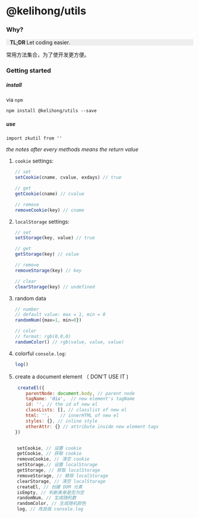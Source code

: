 # @kelihong/utils



### Why?

<div style="background-color: #eee; padding-left: 10px;">
	<b>TL;DR </b> Let coding easier.
</div>

常用方法集合，为了使开发更方便。

### Getting started

##### install 

via  `npm`

```shell
npm install @kelihong/utils --save
```



##### use

```
import zkutil from ''
```



*the notes after every methods means the return value*

1. `cookie` settings:

   ```javascript
   // set
   setCookie(cname, cvalue, exdays) // true
   
   // get
   getCookie(cname) // cvalue
   
   // remove
   removeCookie(key) // cname
   
   ```



2. `localStorage`  settings:

   ```javascript
   // set
   setStorage(key, value) // true
   
   // get
   getStorage(key) // value
   
   // remove
   removeStorage(key) // key
   
   // clear
   clearStorage(key) // undefined
   ```

   

3. random data

   ```javascript
   // number
   // default value: max = 1, min = 0
   randomNum({max=1, min=0})
   
   // color
   // format: rgb(0,0,0)
   randomColor() // rgb(value, value, value)
   ```

   

4. colorful `console.log`:

   ```javascript
   log()
   ```

   

5. create a document element （ DON'T USE IT )

   ```javascript
    createEl({
       parentNode: document.body, // parent node
       tagName: 'div',	// new element's tagName
       id: '', // the id of new el
       classLists: [], // classlist of new el
       html: '',	// innerHTML of new el
       styles: {}, // inline style
       otherAttr: {} // attribute inside new element tags
   })
   
   ```

   



```javascript

    setCookie, // 设置 cookie
    getCookie, // 获取 cookie
    removeCookie, // 清空 cookie
    setStorage,// 设置 localStorage
    getStorage, // 获取 localStorage
    removeStorage, // 移除 localStorage
    clearStorage, // 清空 localStorage
    createEl, // 创建 DOM 元素
    isEmpty, // 判断表单是否为空
    randomNum, // 生成随机数
    randomColor, // 生成随机颜色
    log, // 改良版 console.log

```

